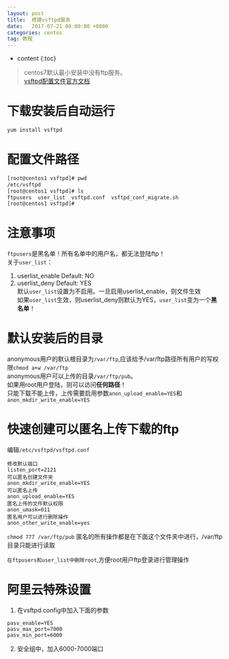 ```yaml
---
layout: post
title:  搭建vsftpd服务
date:   2017-07-21 00:00:00 +0800
categories: centos
tag: 教程
---
```


* content
{:toc}


> centos7默认最小安装中没有ftp服务。  
> [vsftpd配置文件官方文档](https://security.appspot.com/vsftpd/vsftpd_conf.html)

下载安装后自动运行
===
```bash
yum install vsftpd
```

配置文件路径
===
```bash
[root@centos1 vsftpd]# pwd
/etc/vsftpd
[root@centos1 vsftpd]# ls
ftpusers  user_list  vsftpd.conf  vsftpd_conf_migrate.sh
[root@centos1 vsftpd]#
```

注意事项
===
`ftpusers`是黑名单！所有名单中的用户名，都无法登陆ftp！  
关于`user_list`：  
1. userlist_enable Default: NO
2. userlist_deny   Default: YES  
默认`user_list`设置为不启用。一旦启用userlist_enable，则文件生效  
如果`user_list`生效，则userlist_deny则默认为YES，`user_list`变为一个**黑名单**！

默认安装后的目录
===
anonymous用户的默认根目录为`/var/ftp`,应该给予/var/ftp路径所有用户的写权限`chmod a+w /var/ftp`  
anonymous用户可以上传的目录`/var/ftp/pub`。  
如果用root用户登陆，则可以访问**任何路径**！  
只能下载不能上传，上传需要启用参数`anon_upload_enable=YES`和`anon_mkdir_write_enable=YES`  


快速创建可以匿名上传下载的ftp
===
编辑`/etc/vsftpd/vsftpd.conf`
```
修改默认端口
listen_port=2121
可以匿名创建文件夹
anon_mkdir_write_enable=YES
可以匿名上传
anon_upload_enable=YES
匿名上传的文件默认权限
anon_umask=011
匿名用户可以进行删除操作
anon_other_write_enable=yes
```

`chmod 777 /var/ftp/pub`
匿名的所有操作都是在下面这个文件夹中进行，/var/ftp目录只能进行读取

`在ftpusers和user_list中删除root`,方便root用户ftp登录进行管理操作

阿里云特殊设置
===
1. 在vsftpd.config中加入下面的参数
```
pasv_enable=YES
pasv_max_port=7000
pasv_min_port=6000
```

2. 安全组中，加入6000-7000端口